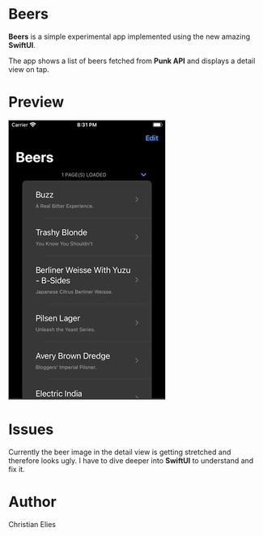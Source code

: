 # Beers
**Beers** is a simple experimental app implemented using the new amazing **SwiftUI**.

The app shows a list of beers fetched from **Punk API** and displays a detail view on tap.

# Preview

![Preview GIF](https://github.com/crelies/Beers/blob/master/preview.gif "Preview GIF")

# Issues

Currently the beer image in the detail view is getting stretched and therefore looks ugly. I have to dive deeper into **SwiftUI** to understand and fix it.

# Author

Christian Elies
